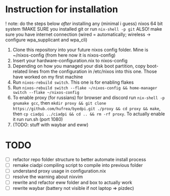 # Instruction for installation
! note: do the steps below *after* installing any (minimal i guess) nixos 64 bit system 
!MAKE SURE you installed git or run ` nix-shell -p git ` 
ALSO! make sure you have internet connection (wired = automatically; wireless -> configure wpa_supplicant and wpa_cli)
1. Clone this repository into your future nixos config folder. Mine is ~/nixos-config (from here now it is nixos-config)
2. Insert your hardware-configuration.nix to nixos-config
3. Depending on how you managed your disk boot partition, copy boot-related lines from the configuration in /etc/nixos into this one. Those have worked on my first machine
4. Run ` nixos-rebuild switch `. This one is for enabling flakes
5. Run ` nixos-rebuild switch --flake ~/nixos-config && home-manager switch --flake ~/nixos-config ` 
6. To enable proxy (for russians) for browser and discord run ` nix-shell -p gnumake gcc `, then ` mkdir proxy && git clone https://github.com/hufrea/byedpi.git ./proxy && cd proxy && make `, then ` cp ciadpi ../ciadpi && cd .. && rm -rf proxy `. To actually enable it run run.sh (port 1080)
7. (TODO: stuff with waybar and eww)


# TODO
- [ ] refactor repo folder structure to better automate install process
- [ ] remake ciadpi compiling script to compile into previous folder
- [ ] understand proxy usage in configuration.nix
- [ ] resolve the warning about nixvim 
- [ ] rewrite and refactor eww folder and box to actually work
- [ ] rewrite waybar (battery not visible if not laptop => pizdec)

